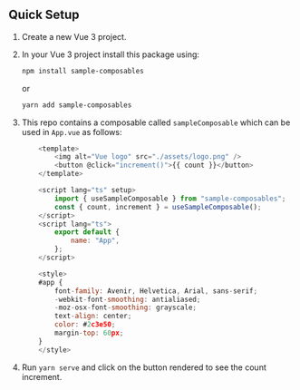 ## Quick Setup

1. Create a new Vue 3 project.

2. In your Vue 3 project install this package using:

   ```bash
   npm install sample-composables
   ```

   or

   ```bash
   yarn add sample-composables
   ```

3. This repo contains a composable called `sampleComposable` which can be used in `App.vue` as follows:

   ```javascript
       <template>
           <img alt="Vue logo" src="./assets/logo.png" />
           <button @click="increment()">{{ count }}</button>
       </template>

       <script lang="ts" setup>
           import { useSampleComposable } from "sample-composables";
           const { count, increment } = useSampleComposable();
       </script>
       <script lang="ts">
           export default {
               name: "App",
           };
       </script>

       <style>
       #app {
           font-family: Avenir, Helvetica, Arial, sans-serif;
           -webkit-font-smoothing: antialiased;
           -moz-osx-font-smoothing: grayscale;
           text-align: center;
           color: #2c3e50;
           margin-top: 60px;
       }
       </style>
   ```

4. Run `yarn serve` and click on the button rendered to see the count increment.
